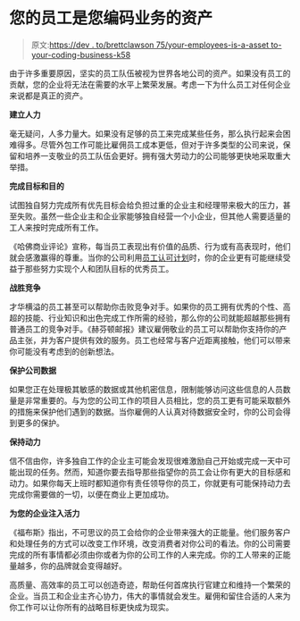 # 您的员工是您编码业务的资产

> 原文:[https://dev . to/brettclawson 75/your-employees-is-a-asset to-your-coding-business-k58](https://dev.to/brettclawson75/your-employees-are-an-asset-to-your-coding-business-k58)

由于许多重要原因，坚实的员工队伍被视为世界各地公司的资产。如果没有员工的贡献，您的企业将无法在需要的水平上繁荣发展。考虑一下为什么员工对任何企业来说都是真正的资产。

**建立人力**

毫无疑问，人多力量大。如果没有足够的员工来完成某些任务，那么执行起来会困难得多。尽管外包工作可能比雇佣员工成本更低，但对于许多类型的公司来说，保留和培养一支敬业的员工队伍会更好。拥有强大劳动力的公司能够更快地采取重大举措。

**完成目标和目的**

试图独自努力完成所有优先目标会给负担过重的企业主和经理带来极大的压力，甚至失败。虽然一些企业主和企业家能够独自经营一个小企业，但其他人需要适量的工人来按时完成所有工作。

《哈佛商业评论》宣称，每当员工表现出有价值的品质、行为或有高表现时，他们就会感激赢得的尊重。当你的公司利用[员工认可计划](https://www.octanner.com/insights/articles/2019/4/3/your_comprehensive_g.html)时，你的企业更有可能继续受益于那些努力实现个人和团队目标的优秀员工。

**战胜竞争**

才华横溢的员工甚至可以帮助你击败竞争对手。如果你的员工拥有优秀的个性、高超的技能、行业知识和出色完成工作所需的经验，那么你的公司就能超越那些拥有普通员工的竞争对手。《赫芬顿邮报》建议雇佣敬业的员工可以帮助你支持你的产品主张，并为客户提供有效的服务。员工也经常与客户近距离接触，他们可以带来你可能没有考虑到的创新想法。

**保护公司数据**

如果您正在处理极其敏感的数据或其他机密信息，限制能够访问这些信息的人员数量是非常重要的。与为您的公司工作的项目人员相比，您的员工更有可能采取额外的措施来保护他们遇到的数据。当你雇佣的人认真对待数据安全时，你的公司会得到更多的保护。

**保持动力**

信不信由你，许多独自工作的企业主可能会发现很难激励自己开始或完成一天中可能出现的任务。然而，知道你要去指导那些指望你的员工会让你有更大的目标感和动力。如果你每天上班时都知道你有责任领导你的员工，你就更有可能保持动力去完成你需要做的一切，以便在商业上更加成功。

**为您的企业注入活力**

《福布斯》指出，不可思议的员工会给你的企业带来强大的正能量。他们服务客户和处理任务的方式可以改变工作环境，改变消费者对你公司的看法。你的公司需要完成的所有事情都必须由你或者为你的公司工作的人来完成。你的工人带来的正能量越多，你的品牌就会变得越好。

高质量、高效率的员工可以创造奇迹，帮助任何首席执行官建立和维持一个繁荣的企业。当员工和企业主齐心协力，伟大的事情就会发生。雇佣和留住合适的人来为你工作可以让你所有的战略目标更快成为现实。